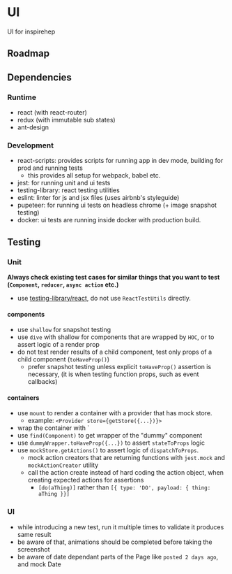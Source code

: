# UI

UI for inspirehep

## Roadmap

## Dependencies

### Runtime

* react (with react-router)
* redux (with immutable sub states)
* ant-design

### Development

* react-scripts: provides scripts for running app in dev mode, building for prod and running tests
  * this provides all setup for webpack, babel etc.
* jest: for running unit and ui tests
* testing-library: react testing utilities
* eslint: linter for js and jsx files (uses airbnb's styleguide)
* pupeteer: for running ui tests on headless chrome (+ image snapshot testing)
* docker: ui tests are running inside docker with production build.

## Testing

### Unit

**Always check existing test cases for similar things that you want to test (`Component`, `reducer`, `async action` etc.)**

* use [testing-library/react](https://testing-library.com/docs/react-testing-library/intro/), do not use `ReactTestUtils` directly.

#### components

* use `shallow` for snapshot testing
* use `dive` with shallow for components that are wrapped by `HOC`, or to assert logic of a render prop
* do not test render results of a child component, test only props of a child component (`toHaveProp()`)
  * prefer snapshot testing unless explicit `toHaveProp()` assertion is necessary, (it is when testing function props, such as event callbacks)

#### containers

* use `mount` to render a container with a provider that has mock store.
  * example: `<Provider store={getStore({...})}>`
* wrap the container with `
* use `find(Component)` to get wrapper of the "dummy" component
* use `dummyWrapper.toHaveProp({...})` to assert `stateToProps` logic
* use `mockStore.getActions()` to assert logic of `dispatchToProps`.
  * mock action creators that are returning functions with `jest.mock` and `mockActionCreator` utility
  * call the action create instead of hard coding the action object, when creating expected actions for assertions
    * `[do(aThing)]` rather than `[{ type: 'DO', payload: { thing: aThing }}]`

### UI

* while introducing a new test, run it multiple times to validate it produces same result
* be aware of that, animations should be completed before taking the screenshot
* be aware of date dependant parts of the Page like `posted 2 days ago`, and mock Date
